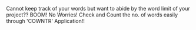 Cannot keep track of your words but want to abide by the word limit of your project??
BOOM! No Worries!
Check and Count the no. of words easily through 'COWNTR' Application!!

